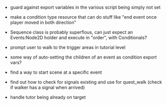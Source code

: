 - guard against export variables in the various script being simply not set
- make a condition type resource that can do stuff like "end event once player moved in both direction"
- Sequence class is probably superflous, can just expect an Events:Node2D holder and execute in "order", with Conditionals?

- prompt user to walk to the trigger areas in tutorial level
- some way of auto-setting the children of an event as condition export vars?

- find a way to start scene at a specific event
- find out how to check for signals existing and use for quest_walk (check if walker has a signal when arrived)


- handle tutor being already on target
